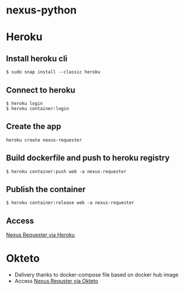 # nexus-python


# Heroku

## Install heroku cli
```shell
$ sudo snap install --classic heroku
```

## Connect to heroku
```shell
$ heroku login
$ heroku container:login
```

## Create the app
```shell
heroku create nexus-requester
```

## Build dockerfile and push to heroku registry
```shell
$ heroku container:push web -a nexus-requester
```

## Publish the container
```shell
$ heroku container:release web -a nexus-requester
```

## Access
[Nexus Requester via Heroku]("https://nexus-requester.herokuapp.com/")


# Okteto

* Delivery thanks to docker-compose file based on docker hub image
* Access [Nexus Requster via Okteto](https://nexus-search-cracker2709.cloud.okteto.net)